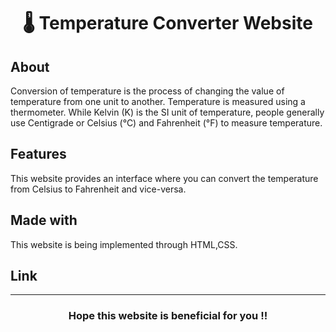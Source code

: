 <h1 align="center">🌡️ Temperature Converter Website</h1>

## About
Conversion of temperature is the process of changing the value of temperature from one unit to another. Temperature is measured using a thermometer. While Kelvin (K) is the SI unit of 
temperature, people generally use Centigrade or Celsius (°C) and Fahrenheit (°F) to measure temperature.

## Features
This website provides an interface where you can convert the temperature from Celsius to Fahrenheit and vice-versa.

## Made with
This website is being implemented through HTML,CSS.

## Link


---
<h3 align="center">Hope this website is beneficial for you !!</h3>
